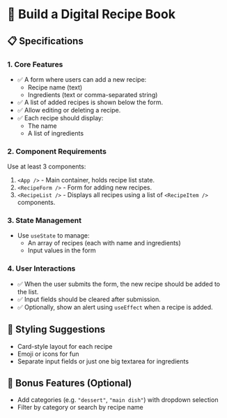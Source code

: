# 🧾 Build a Digital Recipe Book

## 📋 Specifications

### 1. Core Features

- ✅ A form where users can add a new recipe:
  - Recipe name (text)  
  - Ingredients (text or comma-separated string)
- ✅ A list of added recipes is shown below the form.
- ✅ Allow editing or deleting a recipe.
- ✅ Each recipe should display:
  - The name  
  - A list of ingredients

### 2. Component Requirements

Use at least 3 components:

1. `<App />` - Main container, holds recipe list state.  
2. `<RecipeForm />` - Form for adding new recipes.  
3. `<RecipeList />` - Displays all recipes using a list of `<RecipeItem />` components.

### 3. State Management

- Use `useState` to manage:
  - An array of recipes (each with name and ingredients)
  - Input values in the form

### 4. User Interactions

- ✅ When the user submits the form, the new recipe should be added to the list.
- ✅ Input fields should be cleared after submission.
- ✅ Optionally, show an alert using `useEffect` when a recipe is added.

## 🎨 Styling Suggestions

- Card-style layout for each recipe
- Emoji or icons for fun
- Separate input fields or just one big textarea for ingredients

## 🌟 Bonus Features (Optional)

- Add categories (e.g. `"dessert"`, `"main dish"`) with dropdown selection
- Filter by category or search by recipe name

